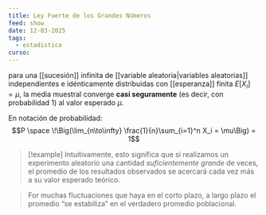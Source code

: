```yaml
---
title: Ley Fuerte de los Grandes Números
feed: show
date: 12-03-2025
tags:
  - estadistica
curso:
---
```

para una [[sucesión]] infinita de [[variable aleatoria|variables aleatorias]] independientes e idénticamente distribuidas con [[esperanza]] finita $E[X_i] = \mu$, la media muestral converge **casi seguramente** (es decir, con probabilidad 1) al valor esperado $\mu$​.

En notación de probabilidad:
$$P \space \!\Big(\lim_{n\to\infty} \frac{1}{n}\sum_{i=1}^n X_i = \mu\Big) = 1$$

>[!example] Intuitivamente, esto significa que si realizamos un experimento aleatorio una cantidad _suficientemente grande_ de veces, el promedio de los resultados observados se acercará cada vez más a su valor esperado teórico.

> For muchas fluctuaciones que haya en el corto plazo, a largo plazo el promedio “se estabiliza” en el verdadero promedio poblacional.

